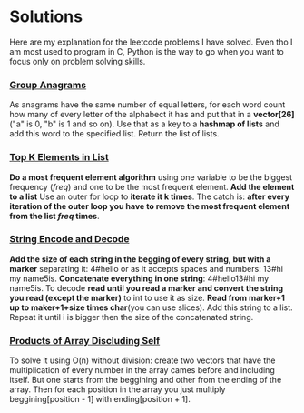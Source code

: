 # Solutions
Here are my explanation for the leetcode problems I have solved. Even tho I am most used to program in C, Python is the way to go when you want to focus only on problem solving skills.
### [Group Anagrams](https://github.com/gmarinho2/programming-problems/blob/main/Anagram-Groups.py) 
As anagrams have the same number of equal letters, for each word count how many of every letter of the alphabect it has and put that in a **vector[26]** ("a" is 0, "b" is 1 and so on). Use that as a key to a **hashmap of lists** and add this word to the specified list. Return the list of lists. 

### [Top K Elements in List](https://github.com/gmarinho2/programming-problems/blob/main/Top-K-Elements-in-List.py)
**Do a most frequent element algorithm** using one variable to be the biggest frequency (*freq*) and one to be the most frequent element. **Add the element to a list** Use an outer for loop to **iterate it k times**. The catch is: **after every iteration of the outer loop you have to remove the most frequent element from the list *freq* times**.

### [String Encode and Decode](https://github.com/gmarinho2/programming-problems/blob/main/String-Encode-and-Decode.py)
**Add the size of each string in the begging of every string, but with a marker** separating it: 4#hello or as it accepts spaces and numbers: 13#hi my name5is. **Concatenate everything in one string**: 4#hello13#hi my name5is. To decode **read until you read a marker and convert the string you read (except the marker)** to int to use it as size. **Read from marker+1 up to maker+1+size times char**(you can use slices). Add this string to a list. Repeat it until i is bigger then the size of the concatenated string.

### [Products of Array Discluding Self](https://github.com/gmarinho2/programming-problems/blob/main/Products-of-Array-Discluding-Self.py)
To solve it using O(n) without division: create two vectors that have the multiplication of every number in the array cames before and including itself. But one starts from the beggining and other from the ending of the array. Then for each position in the array you just multiply beggining[position - 1] with ending[position + 1].
